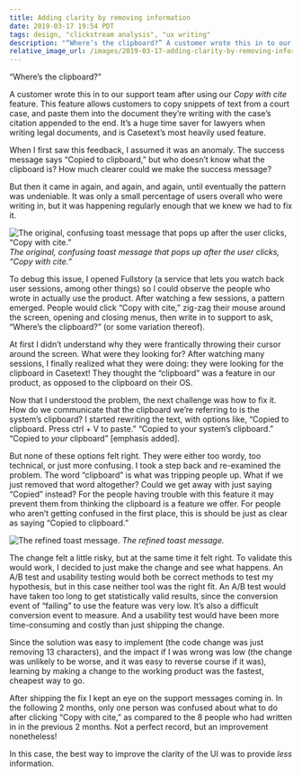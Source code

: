 ```yaml
---
title: Adding clarity by removing information
date: 2019-03-17 19:54 PDT
tags: design, "clickstream analysis", "ux writing"
description: "“Where’s the clipboard?” A customer wrote this in to our support team after using our “Copy with cite” feature. But who doesn't know where the clipboard is?"
relative_image_url: /images/2019-03-17-adding-clarity-by-removing-information/1-copied-to-clipboard.png
---
```


“Where’s the clipboard?”

A customer wrote this in to our support team after using our _Copy with cite_ feature. This feature allows customers to copy snippets of text from a court case, and paste them into the document they’re writing with the case’s citation appended to the end. It’s a huge time saver for lawyers when writing legal documents, and is Casetext’s most heavily used feature.

When I first saw this feedback, I assumed it was an anomaly. The success message says “Copied to clipboard,” but who doesn’t know what the clipboard is? How much clearer could we make the success message?

But then it came in again, and again, and again, until eventually the pattern was undeniable. It was only a small percentage of users overall who were writing in, but it was happening regularly enough that we knew we had to fix it.

![The original, confusing toast message that pops up after the user clicks, “Copy with cite.”](/images/2019-03-17-adding-clarity-by-removing-information/1-copied-to-clipboard.png)
_The original, confusing toast message that pops up after the user clicks, “Copy with cite.”_

To debug this issue, I opened Fullstory (a service that lets you watch back user sessions, among other things) so I could observe the people who wrote in actually use the product. After watching a few sessions, a pattern emerged. People would click “Copy with cite,” zig-zag their mouse around the screen, opening and closing menus, then write in to support to ask, “Where’s the clipboard?” (or some variation thereof).

At first I didn’t understand why they were frantically throwing their cursor around the screen. What were they looking for? After watching many sessions, I finally realized what they were doing: they were looking for the clipboard in Casetext! They thought the “clipboard” was a feature in our product, as opposed to the clipboard on their OS.

Now that I understood the problem, the next challenge was how to fix it. How do we communicate that the clipboard we’re referring to is the system’s clipboard? I started rewriting the text, with options like, “Copied to clipboard. Press ctrl + V to paste.” “Copied to your system’s clipboard.” “Copied to _your_ clipboard” [emphasis added].

But none of these options felt right. They were either too wordy, too technical, or just more confusing. I took a step back and re-examined the problem. The word “clipboard” is what was tripping people up. What if we just removed that word altogether? Could we get away with just saying “Copied” instead? For the people having trouble with this feature it may prevent them from thinking the clipboard is a feature we offer. For people who aren’t getting confused in the first place, this is should be just as clear as saying “Copied to clipboard.”

![The refined toast message.](/images/2019-03-17-adding-clarity-by-removing-information/2-copied.png)
_The refined toast message._

The change felt a little risky, but at the same time it felt right. To validate this would work, I decided to just make the change and see what happens. An A/B test and usability testing would both be correct methods to test my hypothesis, but in this case neither tool was the right fit. An A/B test would have taken too long to get statistically valid results, since the conversion event of “failing” to use the feature was very low. It’s also a difficult conversion event to measure. And a usability test would have been more time-consuming and costly than just shipping the change.

Since the solution was easy to implement (the code change was just removing 13 characters), and the impact if I was wrong was low (the change was unlikely to be worse, and it was easy to reverse course if it was), learning by making a change to the working product was the fastest, cheapest way to go.

After shipping the fix I kept an eye on the support messages coming in. In the following 2 months, only one person was confused about what to do after clicking “Copy with cite,” as compared to the 8 people who had written in in the previous 2 months. Not a perfect record, but an improvement nonetheless!

In this case, the best way to improve the clarity of the UI was to provide _less_ information.
